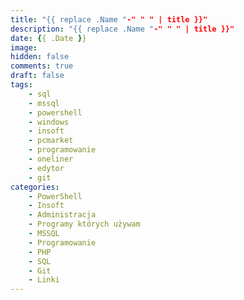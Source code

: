```yaml
---
title: "{{ replace .Name "-" " " | title }}"
description: "{{ replace .Name "-" " " | title }}"
date: {{ .Date }}
image: 
hidden: false
comments: true
draft: false
tags:
	- sql
	- mssql
	- powershell
	- windows
	- insoft
	- pcmarket
	- programowanie
	- oneliner
	- edytor
	- git
categories:
	- PowerShell
	- Insoft
	- Administracja
	- Programy których używam
	- MSSQL
	- Programowanie
	- PHP
	- SQL
	- Git
	- Linki
---
```

